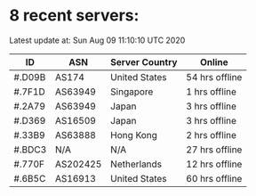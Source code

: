 # 8 recent servers:

Latest update at: Sun Aug 09 11:10:10 UTC 2020

| ID | ASN | Server Country | Online |
| -- | --- | -------------- | ------ |
| #.D09B | AS174 | United States | 54 hrs offline |
| #.7F1D | AS63949 | Singapore | 1 hrs offline |
| #.2A79 | AS63949 | Japan | 3 hrs offline |
| #.D369 | AS16509 | Japan | 3 hrs offline |
| #.33B9 | AS63888 | Hong Kong | 2 hrs offline |
| #.BDC3 | N/A | N/A | 27 hrs offline |
| #.770F | AS202425 | Netherlands | 12 hrs offline |
| #.6B5C | AS16913 | United States | 60 hrs offline |

